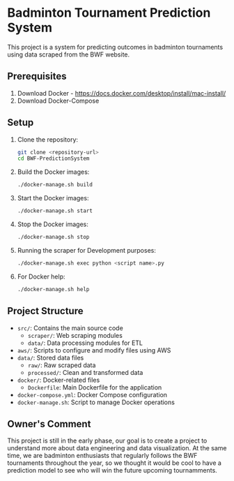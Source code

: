 # Badminton Tournament Prediction System

This project is a system for predicting outcomes in badminton tournaments using data scraped from the BWF website.

## Prerequisites
1. Download Docker - https://docs.docker.com/desktop/install/mac-install/
2. Download Docker-Compose
## Setup

1. Clone the repository:
   ```bash
   git clone <repository-url>
   cd BWF-PredictionSystem
   ```

2. Build the Docker images:
   ```bash
   ./docker-manage.sh build
   ```

3. Start the Docker images:
   ```bash
   ./docker-manage.sh start
   ```

4. Stop the Docker images:
   ```bash
   ./docker-manage.sh stop
   ```

5. Running the scraper for Development purposes:
   ```bash
   ./docker-manage.sh exec python <script name>.py
   ```

6. For Docker help:
   ```bash
   ./docker-manage.sh help
   ```

## Project Structure

- `src/`: Contains the main source code
  - `scraper/`: Web scraping modules
  - `data/`: Data processing modules for ETL
- `aws/`: Scripts to configure and modify files using AWS
- `data/`: Stored data files
  - `raw/`: Raw scraped data
  - `processed/`: Clean and transformed data
- `docker/`: Docker-related files
  - `Dockerfile`: Main Dockerfile for the application
- `docker-compose.yml`: Docker Compose configuration
- `docker-manage.sh`: Script to manage Docker operations

## Owner's Comment

This project is still in the early phase, our goal is to create a project to understand more about data engineering and data visualization. At the same time, we are badminton enthusiasts that regularly follows the BWF tournaments throughout the year, so we thought it would be cool to have a prediction model to see who will win the future upcoming tournamments.

